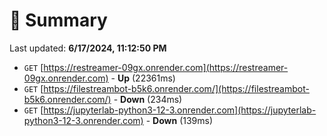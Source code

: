 # 📖 Summary
Last updated: **6/17/2024, 11:12:50 PM**

- `GET` [https://restreamer-09gx.onrender.com](https://restreamer-09gx.onrender.com) - **Up** (22361ms)
- `GET` [https://filestreambot-b5k6.onrender.com/](https://filestreambot-b5k6.onrender.com/) - **Down** (234ms)
- `GET` [https://jupyterlab-python3-12-3.onrender.com](https://jupyterlab-python3-12-3.onrender.com) - **Down** (139ms)
